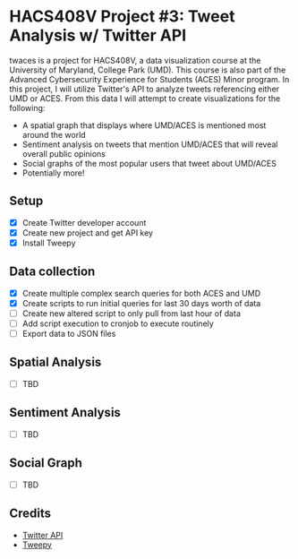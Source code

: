 # HACS408V Project #3: Tweet Analysis w/ Twitter API
twaces is a project for HACS408V, a data visualization course at the University of Maryland, College Park (UMD). This course is also part of the Advanced Cybersecurity Experience for Students (ACES) Minor program. In this project, I will utilize Twitter's API to analyze tweets referencing either UMD or ACES. From this data I will attempt to create visualizations for the following:
* A spatial graph that displays where UMD/ACES is mentioned most around the world
* Sentiment analysis on tweets that mention UMD/ACES that will reveal overall public opinions
* Social graphs of the most popular users that tweet about UMD/ACES
* Potentially more!
## Setup
- [x] Create Twitter developer account
- [x] Create new project and get API key
- [x] Install Tweepy
## Data collection
- [x] Create multiple complex search queries for both ACES and UMD
- [x] Create scripts to run initial queries for last 30 days worth of data
- [ ] Create new altered script to only pull from last hour of data
- [ ] Add script execution to cronjob to execute routinely
- [ ] Export data to JSON files
## Spatial Analysis
- [ ] TBD
## Sentiment Analysis
- [ ] TBD
## Social Graph
- [ ] TBD
## Credits
* [Twitter API](https://developer.twitter.com/en/docs.html)
* [Tweepy](http://www.tweepy.org/)
